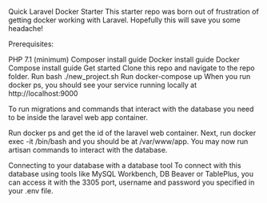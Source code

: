 Quick Laravel Docker Starter
This starter repo was born out of frustration of getting docker working with Laravel. Hopefully this will save you some headache!

Prerequisites:

PHP 7.1 (minimum)
Composer install guide
Docker install guide
Docker Compose install guide
Get started
Clone this repo and navigate to the repo folder. Run bash ./new_project.sh
Run docker-compose up
When you run docker ps, you should see your service running locally at http://localhost:9000

To run migrations and commands that interact with the database you need to be inside the laravel web app container.

Run docker ps and get the id of the laravel web container. Next, run docker exec -it <container-id> /bin/bash and you should be at /var/www/app. You may now run artisan commands to interact with the database.

Connecting to your database with a database tool
To connect with this database using tools like MySQL Workbench, DB Beaver or TablePlus, you can access it with the 3305 port, username and password you specified in your .env file.
